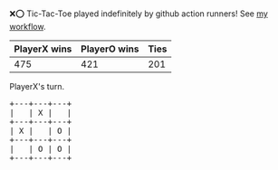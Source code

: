 :x::o: Tic-Tac-Toe played indefinitely by github action runners! See [my workflow](.github/workflows/play.yaml).

|PlayerX wins|PlayerO wins|Ties|
|-|-|-|
|475|421|201|

PlayerX's turn.

<pre>
+---+---+---+
|   | X |   |
+---+---+---+
| X |   | O |
+---+---+---+
|   | O | O |
+---+---+---+
</pre>